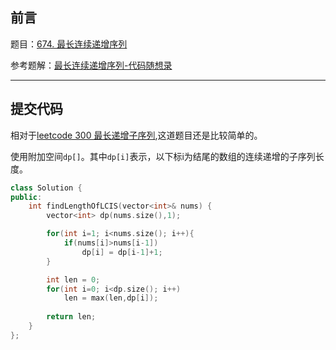 ## 前言

题目：[674. 最长连续递增序列](https://leetcode-cn.com/problems/longest-continuous-increasing-subsequence/)

参考题解：[最长连续递增序列-代码随想录](https://github.com/youngyangyang04/leetcode-master/blob/master/problems/0674.%E6%9C%80%E9%95%BF%E8%BF%9E%E7%BB%AD%E9%80%92%E5%A2%9E%E5%BA%8F%E5%88%97.md)

---

## 提交代码

相对于[leetcode 300 最长递增子序列](https://blog.csdn.net/sinat_38816924/article/details/120989677),这道题目还是比较简单的。

使用附加空间`dp[]`。其中`dp[i]`表示，以下标i为结尾的数组的连续递增的子序列长度。

```c++
class Solution {
public:
    int findLengthOfLCIS(vector<int>& nums) {
        vector<int> dp(nums.size(),1);

        for(int i=1; i<nums.size(); i++){
            if(nums[i]>nums[i-1])
                dp[i] = dp[i-1]+1;
        }

        int len = 0;
        for(int i=0; i<dp.size(); i++)
            len = max(len,dp[i]);
        
        return len;
    }
};
```